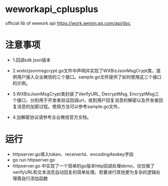 # weworkapi_cplusplus
official lib of wework api https://work.weixin.qq.com/api/doc

# 注意事项

* 1.回调sdk json版本

* 2.wxbizjsonmsgcrypt.go文件中声明并实现了WXBizJsonMsgCrypt类，提供用户接入企业微信的三个接口。sample.go文件提供了如何使用这三个接口的示例。

* 3.WXBizJsonMsgCrypt类封装了VerifyURL, DecryptMsg, EncryptMsg三个接口，分别用于开发者验证回调url，收到用户回复消息的解密以及开发者回复消息的加密过程。使用方法可以参考sample.go文件。

* 4.加解密协议请参考企业微信官方文档。

# 运行
* httpserver.go填入token、receiverId、encodingAeskey字段
* go run httpserver.go
* httpserver.go 中实现了一个简单的go版本http回调处理demo，仅仅做了verifyURL和文本消息自动回复的简单处理，若要进行其他更为复杂的逻辑处理需自行添加函数